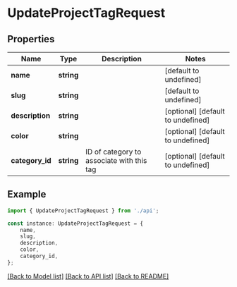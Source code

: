 # UpdateProjectTagRequest


## Properties

Name | Type | Description | Notes
------------ | ------------- | ------------- | -------------
**name** | **string** |  | [default to undefined]
**slug** | **string** |  | [default to undefined]
**description** | **string** |  | [optional] [default to undefined]
**color** | **string** |  | [optional] [default to undefined]
**category_id** | **string** | ID of category to associate with this tag | [optional] [default to undefined]

## Example

```typescript
import { UpdateProjectTagRequest } from './api';

const instance: UpdateProjectTagRequest = {
    name,
    slug,
    description,
    color,
    category_id,
};
```

[[Back to Model list]](../README.md#documentation-for-models) [[Back to API list]](../README.md#documentation-for-api-endpoints) [[Back to README]](../README.md)
